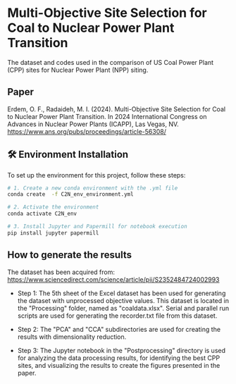 # Multi-Objective Site Selection for Coal to Nuclear Power Plant Transition
The dataset and codes used in the comparison of US Coal Power Plant (CPP) sites for Nuclear Power Plant (NPP) siting. 

## Paper

Erdem, O. F., Radaideh, M. I. (2024). Multi-Objective Site Selection for Coal to Nuclear Power Plant Transition. In 2024 International Congress on Advances in Nuclear Power Plants (ICAPP), Las Vegas, NV. https://www.ans.org/pubs/proceedings/article-56308/


## 🛠️ Environment Installation

To set up the environment for this project, follow these steps:


```bash
# 1. Create a new conda environment with the .yml file
conda create  -f C2N_env_environment.yml

# 2. Activate the environment
conda activate C2N_env

# 3. Install Jupyter and Papermill for notebook execution
pip install jupyter papermill
```

## How to generate the results

The dataset has been acquired from: https://www.sciencedirect.com/science/article/pii/S2352484724002993

- Step 1: The 5th sheet of the Excel dataset has been used for generating the dataset with unprocessed objective values. This dataset is located in the "Processing" folder, named as "coaldata.xlsx". Serial and parallel run scripts are used for generating the recorder.txt file from this dataset. 

- Step 2: The "PCA" and "CCA" subdirectories are used for creating the results with dimensionality reduction. 

- Step 3: The Jupyter notebook in the "Postprocessing" directory is used for analyzing the data processing results, for identifying the best CPP sites, and visualizing the results to create the figures presented in the paper.